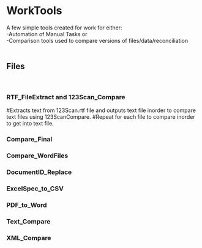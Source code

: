# WorkTools

A few simple tools created for work for either: <br>
-Automation of Manual Tasks or <br>
-Comparison tools used to compare versions of files/data/reconciliation <br>
<br>

## Files <br>
<br>

### RTF_FileExtract and 123Scan_Compare
#Extracts text from 123Scan.rtf file and outputs text file inorder to compare text files using 123ScanCompare.
#Repeat for each file to compare inorder to get into text file.

### Compare_Final

### Compare_WordFiles

### DocumentID_Replace

### ExcelSpec_to_CSV

### PDF_to_Word

### Text_Compare

### XML_Compare
